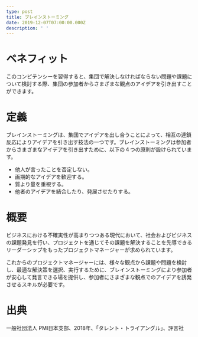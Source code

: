 ```yaml
---
type: post
title: ブレインストーミング
date: 2019-12-07T07:00:00.000Z
description: ' '
---
```

# ベネフィット

このコンピテンシーを習得すると、集団で解決しなければならない問題や課題について検討する際、集団の参加者からさまざまな観点のアイデアを引き出すことができます。

# 定義

ブレインストーミングは、集団でアイデアを出し合うことによって、相互の連鎖反応によりアイデアを引き出す技法の一つです。ブレインストーミングは参加者からさまざまなアイデアを引き出すために、以下の４つの原則が設けられています。

* 他人が言ったことを否定しない。
* 画期的なアイデアを歓迎する。
* 質より量を重視する。
* 他者のアイデアを結合したり、発展させたりする。

# 概要

ビジネスにおける不確実性が高まりつつある現代において、社会およびビジネスの課題発見を行い、プロジェクトを通じてその課題を解決することを先導できるリーダーシップをもったプロジェクトマネージャーが求められています。

これからのプロジェクトマネージャーには、様々な観点から課題や問題を検討し、最適な解決策を選択、実行するために、ブレインストーミングにより参加者が安心して発言できる場を提供し、参加者にさまざまな観点でのアイデアを誘発させるスキルが必要です。

# 出典

一般社団法人 PMI日本支部、2018年、「タレント・トライアングル」、評言社
